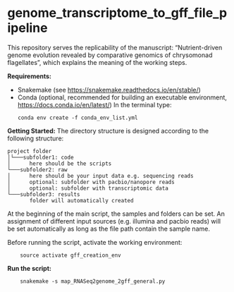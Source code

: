 # genome_transcriptome_to_gff_file_pipeline

This repository serves the replicability of the manuscript: “Nutrient-driven genome evolution revealed by comparative genomics of chrysomonad flagellates”, which explains the meaning of the working steps.

**Requirements:**
  - Snakemake (see https://snakemake.readthedocs.io/en/stable/)
  - Conda (optional, recommended for building an executable environment, https://docs.conda.io/en/latest/)
    In the terminal type:    
    ```
    conda env create -f conda_env_list.yml
    ```

**Getting Started:**
The directory structure is designed according to the following structure:
```
project folder   
│└───subfolder1: code
│      here should be the scripts
└───subfolder2: raw
│      here should be your input data e.g. sequencing reads
│      optional: subfolder with pacbio/nanopore reads
│      optional: subfolder with transcriptomic data
└───subfolder3: results
       folder will automatically created
```
At the beginning of the main script, the samples and folders can be set. An assignment of different input sources (e.g. illumina and pacbio reads) will be set automatically as long as the file path contain the sample name. 

Before running the script, activate the working environment:
```
    source activate gff_creation_env
```
**Run the script:**
```
    snakemake -s map_RNASeq2genome_2gff_general.py
```
